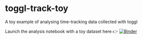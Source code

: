 # toggl-track-toy

A toy example of analysing time-tracking data collected with toggl

Launch the analysis notebook with a toy dataset here :point_right: [![Binder](https://mybinder.org/badge_logo.svg)](https://mybinder.org/v2/gh/sgibson91/toggl-track-toy/HEAD?urlpath=%2Fvoila%2Frender%2Fnotebooks%2Fanalysis%2Ftime_tracking_analysis.ipynb)
